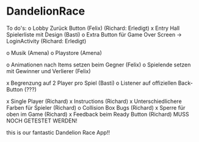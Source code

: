 # DandelionRace

To do's:
o Lobby Zurück Button (Felix) (Richard: Erledigt)
x Entry Hall Spielerliste mit Design (Basti)
o Extra Button für Game Over Screen -> LoginActivity (Richard: Erledigt)

o Musik (Amena)
o Playstore (Amena)

o Animationen nach Items setzen beim Gegner (Felix)
o Spielende setzen mit Gewinner und Verlierer (Felix)

x Begrenzung auf 2 Player pro Spiel (Basti)
o Listener auf offiziellen Back-Button (???)

x Single Player (Richard)
x Instructions (Richard)
x Unterschiedlichere Farben für Spieler (Richard)
o Collision Box Bugs (Richard)
x Sperre für oben im Game (Richard)
x Feedback beim Ready Button (Richard) MUSS NOCH GETESTET WERDEN!

this is our fantastic Dandelion Race App!!
